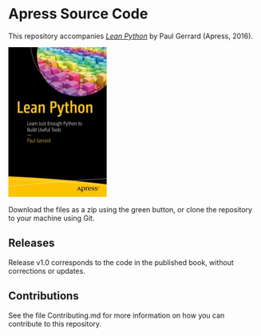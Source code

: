 # Apress Source Code

This repository accompanies [*Lean Python*](http://www.apress.com/9781484223840) by Paul Gerrard (Apress, 2016).

![Cover image](9781484223840.jpg)

Download the files as a zip using the green button, or clone the repository to your machine using Git.

## Releases

Release v1.0 corresponds to the code in the published book, without corrections or updates.

## Contributions

See the file Contributing.md for more information on how you can contribute to this repository.
